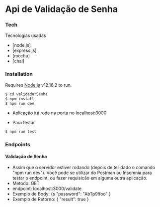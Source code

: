 # Api de Validação de Senha


### Tech
Tecnologias usadas

* [node.js]
* [express.js]
* [mocha]
* [chai]

### Installation

Requires [Node.js](https://nodejs.org/) v12.16.2 to run.

```sh
$ cd validadorSenha
$ npm install
$ npm run dev
```
- Aplicação irá roda na porta no localhost:3000

- Para testar
```sh
$ npm run test
```

### Endpoints

#### Validação de Senha

- Assim que o servidor estiver rodando (depois de ter dado o comando "npm run dev"). Você pode se utilizar do Postman ou Insomnia para testar o endpoint, ou fazer requisicão em alguma outra aplicação.
- Metodo: GET
- endpoint: localhost:3000/validate
- Exemplo de Body: {s
	 "password": "AbTp9!foo"
 }
- Exemplo de Retorno: {
    "result": true
    }








